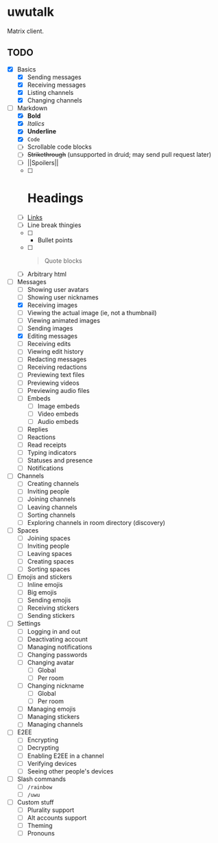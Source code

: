 # uwutalk
Matrix client.

## TODO
 - [x] Basics
     - [x] Sending messages
     - [x] Receiving messages
     - [x] Listing channels
     - [x] Changing channels
 - [ ] Markdown
     - [x] **Bold**
     - [x] *Italics*
     - [x] __Underline__
     - [x] `Code`
     - [ ] Scrollable code blocks
     - [ ] ~~Strikethrough~~ (unsupported in druid; may send pull request later)
     - [ ] ||Spoilers||
     - [ ] # Headings
     - [ ] [Links](https://lauwa.xyz)
     - [ ] Line break thingies
     - [ ]  - Bullet points
     - [ ] > Quote blocks
     - [ ] Arbitrary html
 - [ ] Messages
     - [ ] Showing user avatars
     - [ ] Showing user nicknames
     - [x] Receiving images
     - [ ] Viewing the actual image (ie, not a thumbnail)
     - [ ] Viewing animated images
     - [ ] Sending images
     - [x] Editing messages
     - [ ] Receiving edits
     - [ ] Viewing edit history
     - [ ] Redacting messages
     - [ ] Receiving redactions
     - [ ] Previewing text files
     - [ ] Previewing videos
     - [ ] Previewing audio files
     - [ ] Embeds
         - [ ] Image embeds
         - [ ] Video embeds
         - [ ] Audio embeds
     - [ ] Replies
     - [ ] Reactions
     - [ ] Read receipts
     - [ ] Typing indicators
     - [ ] Statuses and presence
     - [ ] Notifications
 - [ ] Channels
     - [ ] Creating channels
     - [ ] Inviting people
     - [ ] Joining channels
     - [ ] Leaving channels
     - [ ] Sorting channels
     - [ ] Exploring channels in room directory (discovery)
 - [ ] Spaces
     - [ ] Joining spaces
     - [ ] Inviting people
     - [ ] Leaving spaces
     - [ ] Creating spaces
     - [ ] Sorting spaces
 - [ ] Emojis and stickers
     - [ ] Inline emojis
     - [ ] Big emojis
     - [ ] Sending emojis
     - [ ] Receiving stickers
     - [ ] Sending stickers
 - [ ] Settings
     - [ ] Logging in and out
     - [ ] Deactivating account
     - [ ] Managing notifications
     - [ ] Changing passwords
     - [ ] Changing avatar
         - [ ] Global
         - [ ] Per room
     - [ ] Changing nickname
         - [ ] Global
         - [ ] Per room
     - [ ] Managing emojis
     - [ ] Managing stickers
     - [ ] Managing channels
 - [ ] E2EE
     - [ ] Encrypting
     - [ ] Decrypting
     - [ ] Enabling E2EE in a channel
     - [ ] Verifying devices
     - [ ] Seeing other people's devices
 - [ ] Slash commands
     - [ ] `/rainbow`
     - [ ] `/uwu`
 - [ ] Custom stuff
     - [ ] Plurality support
     - [ ] Alt accounts support
     - [ ] Theming
     - [ ] Pronouns
